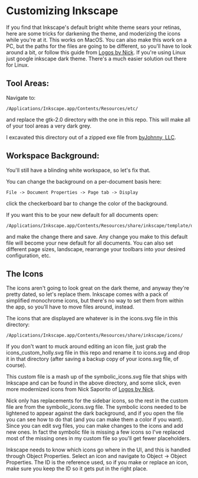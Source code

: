# Customizing Inkscape

If you find that Inkscape's default bright white theme sears your retinas, here are some tricks for darkening the theme, and moderizing the icons while you're at it.  This works on MacOS.  You can also make this work on a PC, but the paths for the files are going to be different, so you'll have to look around a bit, or follow this guide from [Logos by Nick](https://logosbynick.com/how-to-make-inkscape-go-dark/).  If you're using Linux just google inkscape dark theme.  There's a much easier solution out there for Linux.

## Tool Areas:

Navigate to: 

```
/Applications/Inkscape.app/Contents/Resources/etc/
```

and replace the gtk-2.0 directory with the one in this repo.  This will make all of your tool areas a very dark grey.  

I excavated this directory out of a zipped exe file from [byJohnny, LLC](http://byjohnny.com/).  

## Workspace Background:

You'll still have a blinding white workspace, so let's fix that.

You can change the background on a per-document basis here:

```
File -> Document Properties -> Page tab -> Display
```

click the checkerboard bar to change the color of the background.

If you want this to be your new default for all documents open:

```
/Applications/Inkscape.app/Contents/Resources/share/inkscape/template/default.svg
```

and make the change there and save.  Any change you make to this
default file will become your new default for all documents.  You
can also set different page sizes, landscape, rearrange your toolbars
into your desired configuration, etc.  

## The Icons

The icons aren't going to look great on the dark theme, and anyway they're pretty dated, so let's replace them.  Inkscape comes with a pack of simplified monochrome icons, but there's no way to set them from within the app, so you'll have to move files around, instead.

The icons that are displayed are whatever is in the icons.svg file in this directory:

```
/Applications/Inkscape.app/Contents/Resources/share/inkscape/icons/
```

If you don't want to muck around editing an icon file, just grab the icons_custom_holly.svg file in this repo and rename it to icons.svg and drop it in that directory (after saving a backup copy of your icons.svg file, of course).

This custom file is a mash up of the symbolic_icons.svg file that ships with Inkscape and can be found in the above directory, and some slick, even more modernized icons from Nick Saporito of [Logos by Nick](https://logosbynick.com/new-icons-for-inkscape/).

Nick only has replacements for the sidebar icons, so the rest in the custom file are from the symbolic_icons.svg file.  The symbolic icons needed to be lightened to appear against the dark background, and if you open the file you can see how to do that (and you can make them a color if you want).  Since you can edit svg files, you can make changes to the icons and add new ones.  In fact the symbolic file is missing a few icons so I've replaced most of the missing ones in my custom file so you'll get fewer placeholders.

Inkscape needs to know which icons go where in the UI, and this is handled through Object Properties.  Select an icon and navigate to Object -> Object Properties.  The ID is the reference used, so if you make or replace an icon, make sure you keep the ID so it gets put in the right place.

